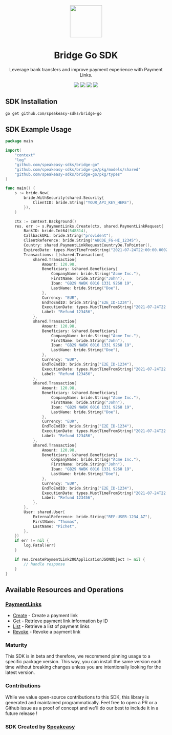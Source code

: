 <div align="center">
    <picture>
        <source srcset="https://user-images.githubusercontent.com/6267663/232034887-48fd151e-8ba5-466f-99bf-8c67aeeec0de.png" media="(prefers-color-scheme: dark)" width="100">
        <img src="https://user-images.githubusercontent.com/6267663/232034887-48fd151e-8ba5-466f-99bf-8c67aeeec0de.png" width="100">
    </picture>
    <h1>Bridge Go SDK</h1>
   <p>Leverage bank transfers and improve payment experience with Payment Links.</p>
   <a href="https://docs.bridgeapi.io/docs"><img src="https://img.shields.io/static/v1?label=Docs&message=API Ref&color=5444e4&style=for-the-badge" /></a>
   <a href="https://github.com/speakeasy-sdks/bridge-go/actions"><img src="https://img.shields.io/github/actions/workflow/status/speakeasy-sdks/bridge-go/speakeasy_sdk_generation.yml?style=for-the-badge" /></a>
  <a href="https://opensource.org/licenses/MIT"><img src="https://img.shields.io/badge/License-MIT-blue.svg?style=for-the-badge" /></a>
  <a href="https://github.com/speakeasy-sdks/bridge-go/releases"><img src="https://img.shields.io/github/v/release/speakeasy-sdks/bridge-go?sort=semver&style=for-the-badge" /></a>
</div>


<!-- Start SDK Installation -->
## SDK Installation

```bash
go get github.com/speakeasy-sdks/bridge-go
```
<!-- End SDK Installation -->

## SDK Example Usage
<!-- Start SDK Example Usage -->
```go
package main

import(
	"context"
	"log"
	"github.com/speakeasy-sdks/bridge-go"
	"github.com/speakeasy-sdks/bridge-go/pkg/models/shared"
	"github.com/speakeasy-sdks/bridge-go/pkg/types"
)

func main() {
    s := bride.New(
        bride.WithSecurity(shared.Security{
            ClientID: bride.String("YOUR_API_KEY_HERE"),
        }),
    )

    ctx := context.Background()
    res, err := s.PaymentLinks.Create(ctx, shared.PaymentLinkRequest{
        BankID: bride.Int64(548814),
        CallbackURL: bride.String("provident"),
        ClientReference: bride.String("ABCDE_FG-HI_12345"),
        Country: shared.PaymentLinkRequestCountryDe.ToPointer(),
        ExpiredDate: types.MustTimeFromString("2021-07-24T22:00:00.000Z"),
        Transactions: []shared.Transaction{
            shared.Transaction{
                Amount: 120.98,
                Beneficiary: &shared.Beneficiary{
                    CompanyName: bride.String("Acme Inc."),
                    FirstName: bride.String("John"),
                    Iban: "GB29 NWBK 6016 1331 9268 19",
                    LastName: bride.String("Doe"),
                },
                Currency: "EUR",
                EndToEndID: bride.String("E2E_ID-1234"),
                ExecutionDate: types.MustTimeFromString("2021-07-24T22:00:00.000Z"),
                Label: "Refund 123456",
            },
            shared.Transaction{
                Amount: 120.98,
                Beneficiary: &shared.Beneficiary{
                    CompanyName: bride.String("Acme Inc."),
                    FirstName: bride.String("John"),
                    Iban: "GB29 NWBK 6016 1331 9268 19",
                    LastName: bride.String("Doe"),
                },
                Currency: "EUR",
                EndToEndID: bride.String("E2E_ID-1234"),
                ExecutionDate: types.MustTimeFromString("2021-07-24T22:00:00.000Z"),
                Label: "Refund 123456",
            },
            shared.Transaction{
                Amount: 120.98,
                Beneficiary: &shared.Beneficiary{
                    CompanyName: bride.String("Acme Inc."),
                    FirstName: bride.String("John"),
                    Iban: "GB29 NWBK 6016 1331 9268 19",
                    LastName: bride.String("Doe"),
                },
                Currency: "EUR",
                EndToEndID: bride.String("E2E_ID-1234"),
                ExecutionDate: types.MustTimeFromString("2021-07-24T22:00:00.000Z"),
                Label: "Refund 123456",
            },
            shared.Transaction{
                Amount: 120.98,
                Beneficiary: &shared.Beneficiary{
                    CompanyName: bride.String("Acme Inc."),
                    FirstName: bride.String("John"),
                    Iban: "GB29 NWBK 6016 1331 9268 19",
                    LastName: bride.String("Doe"),
                },
                Currency: "EUR",
                EndToEndID: bride.String("E2E_ID-1234"),
                ExecutionDate: types.MustTimeFromString("2021-07-24T22:00:00.000Z"),
                Label: "Refund 123456",
            },
        },
        User: shared.User{
            ExternalReference: bride.String("REF-USER-1234_AZ"),
            FirstName: "Thomas",
            LastName: "Pichet",
        },
    })
    if err != nil {
        log.Fatal(err)
    }

    if res.CreatePaymentLink200ApplicationJSONObject != nil {
        // handle response
    }
}
```
<!-- End SDK Example Usage -->

<!-- Start SDK Available Operations -->
## Available Resources and Operations


### [PaymentLinks](docs/paymentlinks/README.md)

* [Create](docs/paymentlinks/README.md#create) - Create a payment link
* [Get](docs/paymentlinks/README.md#get) - Retrieve payment link information by ID
* [List](docs/paymentlinks/README.md#list) - Retrieve a list of payment links
* [Revoke](docs/paymentlinks/README.md#revoke) - Revoke a payment link
<!-- End SDK Available Operations -->

### Maturity

This SDK is in beta and therefore, we recommend pinning usage to a specific package version.
This way, you can install the same version each time without breaking changes unless you are intentionally
looking for the latest version.

### Contributions

While we value open-source contributions to this SDK, this library is generated and maintained programmatically.
Feel free to open a PR or a Github issue as a proof of concept and we'll do our best to include it in a future release !

### SDK Created by [Speakeasy](https://docs.speakeasyapi.dev/docs/using-speakeasy/client-sdks)
